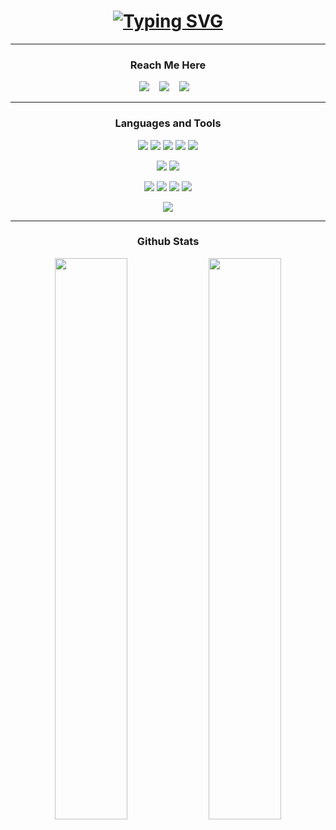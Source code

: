 ### <h1 align="center"> [![Typing SVG](https://readme-typing-svg.herokuapp.com?color=F7F7F7&size=40&center=true&vCenter=true&width=1000&height=50&lines=Hi+%F0%9F%91%8B+I'm+Darahaas)](https://git.io/typing-svg) </h1>

-----
### <h3 align="center">Reach Me Here</h3>
<p align="center">
  <a target=_blank href="mailto:darahaas15@gmail.com"><img src="https://img.icons8.com/color/50/000000/gmail-new.png"/></a>&nbsp;&nbsp;&nbsp;
  <a href="https://www.instagram.com/darahaas15/" target="blank"><img src="https://img.icons8.com/fluency/48/000000/instagram-new.png"/></a>&nbsp;&nbsp;&nbsp;
  <a href="https://www.linkedin.com/in/darahaas15/" target="blank"><img src="https://img.icons8.com/fluency/48/000000/linkedin.png"/></a>&nbsp;&nbsp;&nbsp;
</p>

-----

### <h3 align="center">Languages and Tools</h3>

<p align="center">
<img src="https://img.icons8.com/color/48/000000/html-5--v1.png"/>
<img src="https://img.icons8.com/color/48/000000/css3.png"/>
<img src="https://img.icons8.com/color/48/000000/sass.png"/>
<img src="https://img.icons8.com/color/48/000000/javascript.png"/>
<img src="https://img.icons8.com/office/48/000000/react.png"/>
</p>

<p align="center">
<img src="https://img.icons8.com/color/48/000000/nodejs.png"/>
<img src="https://img.icons8.com/color/48/000000/mongodb.png"/>
</p>

<p align="center">
<img src="https://img.icons8.com/color/48/000000/c-programming.png"/>
<img src="https://img.icons8.com/color/48/000000/c-plus-plus-logo.png"/>
<img src="https://img.icons8.com/color/48/000000/python.png"/>
<img src="https://img.icons8.com/color/48/000000/java-coffee-cup-logo--v1.png"/>
</p>
<p align="center"><img src="https://github-readme-stats.vercel.app/api/top-langs/?username=darahaas15&theme=nightowl"></p>

-----

### <h3 align="center">Github Stats</h3>
<p align="center">
<img  src="https://github-readme-stats.vercel.app/api?username=darahaas15&show_icons=true&hide_border=false&theme=nightowl&count_private=true" width="48%">
<img  src="https://github-readme-streak-stats.herokuapp.com/?user=darahaas15&theme=nightowl" width="48%" >
</p>

